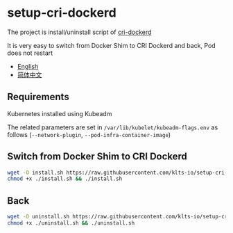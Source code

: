 # setup-cri-dockerd

The project is install/uninstall script of [cri-dockerd](https://github.com/Mirantis/cri-dockerd)

It is very easy to switch from Docker Shim to CRI Dockerd and back, Pod does not restart

- [English](https://github.com/klts-io/setup-cri-dockerd/blob/main/README.md)
- [简体中文](https://github.com/klts-io/setup-cri-dockerd/blob/main/README_cn.md)

## Requirements

Kubernetes installed using Kubeadm

The related parameters are set in `/var/lib/kubelet/kubeadm-flags.env` as follows  (`--network-plugin`, `--pod-infra-container-image`)

## Switch from Docker Shim to CRI Dockerd
``` bash
wget -O install.sh https://raw.githubusercontent.com/klts-io/setup-cri-dockerd/main/install.sh
chmod +x ./install.sh && ./install.sh
```

## Back
``` bash
wget -O uninstall.sh https://raw.githubusercontent.com/klts-io/setup-cri-dockerd/main/uninstall.sh
chmod +x ./uninstall.sh && ./uninstall.sh
```
